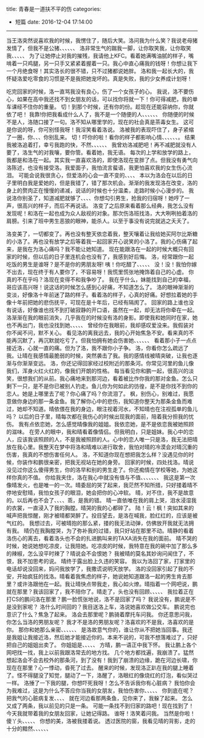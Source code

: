title: 青春是一道扶不平的伤
categories:
  - 短篇
date: 2016-12-04 17:14:00
---
当王洛突然说喜欢我的时候，我愣住了，随后大笑。洛问我为什么笑？我说老母猪发情了，但我不是公猪、、、、、、
洛非常生气的踹我一脚，让你取笑我，让你取笑我、、、、、
为了让她停止对我的摧残，我请他上KFC。看着她满嘴油腻的样子，嘴啃着一只鸡腿，另一只手又紧紧着握着一只。我心中直心痛我的钱呀！你想让我下一个月绝食呀！其实洛长的很不错，只不过猪都说她胖。
洛和我一起长大的，我怀疑洛爱吃零食的习惯是不是我把她宠坏的。真是失败，我的少女养成计划呀！
<!--more-->
吃完回家的时候，洛一直骂我没有良心，伤了一个女孩子的心。
我说，洛不要伤心，如果在高中我还找不到女朋友的话，可以找你将就一下！你可得减肥，我的单车课经不住你的重量。
切！到那个时候，还有你的份。趁现在还能容纳你，你就依了吧！
我靠!你把我看成什么人了，我不是一个随便的人、、、、、、
你随便的时候不是人，洛随口接了一句。洛不知从哪里学的，现在的社会真是茶毒女生。
这可是你说的呀，你可别怪我呀！我淫笑看着洛说。
洛被我的表现吓住了，身子紧缩了一圈，你、、、你别乱来。
切！吓你的啦！看你的样子都影响心情、、、、、、。
结果我被洛追着打，幸亏我跑的快，不然、、、、、、
我曾劝洛减肥吧！再不减肥就没有人要了，洛生气的对我嚷，要你管。看着她，我无语。
每次的上学和放学的路上，我都是和洛在一起。其实我一直喜欢洛的，即使洛现在变胖了点。但我没有勇气向洛陈述，也没有接受洛。我爱面子，我怕流言蜚语，我更怕喜欢我的女生伤心流泪。
 可能会说我很贪心，但爱洛的心会一直不变的、、、、
 本以为洛会在以后的日子里明白我是爱她的，但是我错了，错了那次机会。渐渐的我发现洛在改变，洛的身上的赘肉正在慢慢的递减，说话的时候也十分温柔，走路时候小心漫步的。 
我说洛你别圣了，知道减肥就够了、、、、你想勾引男生，抢我的归宿呀！她哼了一声，很高兴的样子，而后不再说话。
洛变了之后原来看着那么经典，我怎么没有发现呢！和洛在一起也成为众人敌视的对象。那次伤洛班找洛，大大咧咧拍着洛的肩膀。引来了班中男生恶狼的眼神，能杀人。以至于事没有说完就逃之夭夭了。

洛变美了，一切都变了。再也没有整天依恋着我，整天嚷着让我给她买阿尔比斯糖的小洛了。再也没有放学之后等着我一起回家开心说笑的小洛了。我的心伤痛了起来，是我在为洛心痛吗？我不能让她知道。
现在能跟洛在一起的时候大概只有回家的时候，但以后的日子里连机会也没有了，我感到好后悔。
洛，经常跟你一起吃饭的男生是谁呀？是不是你的男朋友呀!
咦！你吃醋了、、、、、
没！没！我怕你嫁不出去，现在终于有人要你了，不容易呀！我慌里慌张地掩饰着自己的心虚。
你真的不在乎吗？洛现在变得不和我争吵了。
我在乎什么，妹能找到自己的幸福，哥应该高兴呀！说这话的时候怎么感到心好痛，不知道怎么了。
洛的眼神渐渐的变淡，好像洛十年前迷了路的样子。看着洛的样子，心真的好痛。好想拉着她的手像十年前把她的悲伤抚平，可现在是十年后，已经有隔阂了。
回家的路上谁也没有说话，好像谁也找不到打破寂静的开口语，虽然在一起，却无法将你牵在一起。 
洛渐渐在我的眼前消失，几乎我在的时候没有洛的身影。即使我和她同时在家，她也不再出门，我也没找到她、、、、、
曾经你在我眼前，我却感叹爱没来。我假装对你不闻不问，默不关心。
看见洛的离我远去，我的心开始焦急不安。看来真的不能再沉默了，再沉默就吃亏了。但我怕拥有她会伤害她、、、、、、
看着那小子一点点接近洛，心就一直的痛。但为了洛，我不跟你小子争。
洛，你看你怎么疏远了我。让晴在我感情最脆弱的时候，突然袭击了我。我的感情线被晴突破，让我也逐渐与你渐渐变远。
洛，你还记得回家经过校附近的那条河。你常见河里的鱼儿像我们，浑身火红火红的，像我们开朗的性格。
每当看见你和鹏一起，很高兴的淡笑，很想我们的从前。我心痛地来到那河边，看着被比作你我的那对金鱼。怎么只剩下一只，是不是你已被别人钓走。鱼儿你为何如此的彷徨，是不是你找不到你的恋人。她是上哪里去了呢？你心痛了吗？你流泪了。
枫，别伤心，别难过，我愿意做你身边的那一条金鱼。我了解你心中的悲伤，我知道你整天为那条金鱼而难过，她却不知道。晴依偎在我的身边，眼注视着河水，不知晴也在注视孤单的鱼儿吗？
以后的日子里，晴每次都在我伤心的时候出现我的面前，陪着我分担我的忧伤。
我有点依恋她，怎么感觉晴像我的姐姐。我依恋她，是不是依恋我被她照顾的滋味。
在旁人的眼中，我和晴看着像情侣。但我明白，只是姐妹。我心中的恋人，应该我该照顾的人，不是我被照顾的人。心中的恋人唯一只是洛，我无法把晴放在我心里。我整天在梦中将洛和晴难以进行取舍，我怕对晴的冷漠会对晴沉重的伤害，我真的不想伤害任何人。
洛，不知道你现在想把我怎么样？没遇见你的时候，你装作和鹏很亲密，把我无视站在她的身旁。
回家的时候，四处找洛。晴说没见过你这么傻得男生，你的洛早和别的男生走了。你还痴情在学校等她，为她这样你真的不值。
你给我夹住，洛在我心中就没有值与不值、、、、、、、
我这是第一次像晴发火，也是唯一的一次。晴委屈的哭了起来，我茫然不知所措，只好搂着晴不停地安慰晴，我怕女孩子的眼泪，她会把你的心冲软。
晴，对不住，我不是故意的。以后再也不会了、、、、乖，是我的错。
晴一直依唯在我的肩上哭，泪水浸湿我的衣裳，一直浸入了我的胸膛。晴哭的我的心都碎了。
陆！云！枫！突如其来的喊声把我惊醒，刚才被晴都哭醉了。投目望去，是洛在喊我，脸红红的，应该是被气红的。
我想过去，可被晴抱的那么紧，搂的我无法动弹，仿佛放开我就无法拥有我。
晴仍在我胸膛哭，为了弥补我的过错，我只好站在那里不动。晴静的看着洛伤心的离去，看着洛头也不会的扎进鹏叫来的TAXA消失在我的面前。
晴不哭的时候，她说她想吃凉皮，让我陪她。吃凉皮的时候，我特意在我的碗中加了那么多的辣椒，怎么没平时辣了？晴说会不会恨她？
我被晴的莫名其妙询问闻住了，不恨，我不加思考的说。
晴终于露出脸上久违的笑容。
我以为洛回了家，打家里的电话却说没回来，妈问我放学了，我撒谎说明天放学。
洛的没回家引起了我的不安，开始疯狂的找洛。晴看着我焦虑的样子，她说她知道跟洛一起的男生肯去那里？或许洛跟他在一起。我让晴快点带我走，我心如火燎。晴指着一个网吧说，鹏就在那里？我该回家了，我不陪你了。晴走了，头也没有回顾、、、、、
我拉着正在打CS的鹏问洛在那里？鹏一脸慌张地说，洛不是回家了吗？
我说没有，鹏说是不是没到家呢？
洛什么时间回的？我目送洛上车，洛说她喜欢做公交车。
鹏说完也意识了什么？焦急了起来。
洛会去那里呢？鹏骑着摩托车问我。
你还意思问我，你怎么当洛的男朋友呢？
我才不是洛的男朋友呢？洛喜欢的不是我，洛喜欢的是你。
那你和她那么亲密、、、、、、
是洛故意气你的，谁让你从不把她当回事。我还是我姐让我接近洛，然后她才能接近你的。本来不说的，可我不想落难过了，只好把自己的姐姐出卖了。
你姐姐是、、、、、    方晴，鹏一语正中我下怀。
我让鹏上各个网吧找一找，我上以前我跟洛常去的地方找。
几个地方都找遍，我崩溃了。猛然想起洛会不会去校外的那条河，到了没有！我到了崩溃的边缘，跪在河边长啸，你现在在那里？心一悸动，昏死了过去。
醒来的时候，发现洛正趴在我的腿上睡着了。怪不得腿没了知觉，腿动了一下，洛醒了，洛眼红的像烧红的灯泡，看似哭过一样。
洛捶了一下我的腿，你想吓死我呀！怎么不告诉我你有心脏病？
我怕你会为我难过，这是为什么不答应你当我的女朋友，我怕伤害你、、、、、
你到底在呢？把我气的心脏病复发、、、、
就在河边看那两条鱼，见你来了，我躲了起来。
怎么又成了两条，我以前见的只是一条。
可能一条找不到归家的路吧！现在找到了！
今天我就带着我的女朋友回家，让她记得路。
谁呀！洛笑着问我。
当然是你啦！傻丫头、、、、、
你想的美，洛被我搂着说。
透过医院的窗，我看见晴的背影，走的十分的黯然、、、、、、